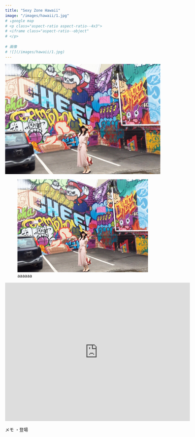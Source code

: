 ```yaml
---
title: "Sexy Zone Hawaii"
image: "/images/hawaii/1.jpg"
# ↓google map
# <p class="aspect-ratio aspect-ratio--4x3">
# <iframe class="aspect-ratio--object"
# </p>

# 画像
# ![](/images/hawaii/1.jpg)
---
```


![](/images/hawaii/kakaako_1.jpg)


<figure>
    <img src="/images/hawaii/kakaako_1.jpg" />
    <figcaption>
        aaaaaa
    </figcaption>
</figure>


<p class="aspect-ratio aspect-ratio--4x3">
<iframe class="aspect-ratio--object" src="https://www.google.com/maps/embed?pb=!1m18!1m12!1m3!1d531.797955506047!2d-157.86198987450157!3d21.309200474061893!2m3!1f0!2f0!3f0!3m2!1i1024!2i768!4f13.1!3m3!1m2!1s0x7c006e748fe35a7f%3A0x8539a64b3e495df2!2sFort+St.+Mall+Satellite+City+Hall!5e0!3m2!1sja!2sjp!4v1509445380658" width="600" height="450" frameborder="0" style="border:0" allowfullscreen></iframe>
</p>



メモ
・登場




